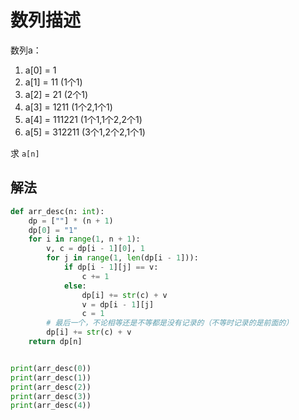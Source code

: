 # 数列描述
数列a：
1. a[0] = 1
2. a[1] = 11 (1个1)
3. a[2] = 21 (2个1)
4. a[3] = 1211 (1个2,1个1)
5. a[4] = 111221 (1个1,1个2,2个1)
6. a[5] = 312211 (3个1,2个2,1个1)

求 `a[n]`

## 解法
```python
def arr_desc(n: int):
    dp = [""] * (n + 1)
    dp[0] = "1"
    for i in range(1, n + 1):
        v, c = dp[i - 1][0], 1
        for j in range(1, len(dp[i - 1])):
            if dp[i - 1][j] == v:
                c += 1
            else:
                dp[i] += str(c) + v
                v = dp[i - 1][j]
                c = 1
        # 最后一个，不论相等还是不等都是没有记录的（不等时记录的是前面的）
        dp[i] += str(c) + v
    return dp[n]


print(arr_desc(0))
print(arr_desc(1))
print(arr_desc(2))
print(arr_desc(3))
print(arr_desc(4))
```